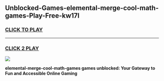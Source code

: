 
## Unblocked-Games-elemental-merge-cool-math-games-Play-Free-kw17l
<h3>
<a href="https://premium76.site?title=elemental-merge-cool-math-games&ref=21A">CLICK TO PLAY</a></h3>
<hr>

<h3>
<a href="https://premium76.site?title=elemental-merge-cool-math-games&ref=21A">CLICK 2 PLAY</a>
  
</h3>

<a href="https://premium76.site?title=elemental-merge-cool-math-games&ref=21A"><img src="https://clearcache.store/games.png"></a>


**elemental-merge-cool-math-games games unblocked: Your Gateway to Fun and Accessible Online Gaming**
